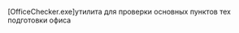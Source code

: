 [OfficeChecker.exe][](./OfficeChecker.exe)утилита для проверки основных пунктов тех подготовки офиса
